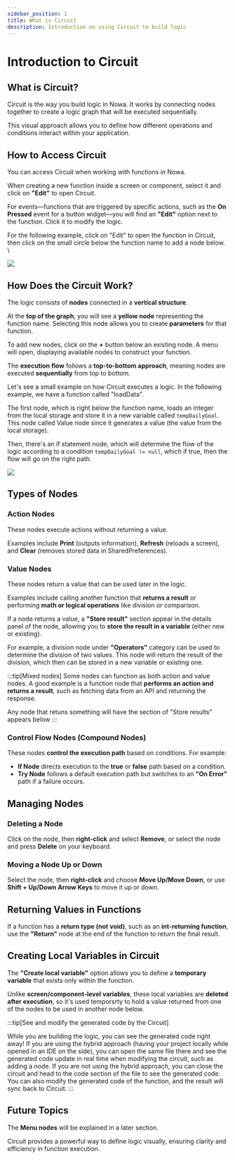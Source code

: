 ```yaml
---
sidebar_position: 1
title: What is Circuit
description: Introduction on using Circuit to build logic
---
```


# Introduction to Circuit

## What is Circuit?
Circuit is the way you build logic in Nowa. It works by connecting nodes together to create a logic graph that will be executed sequentially. 

This visual approach allows you to define how different operations and conditions interact within your application.

## How to Access Circuit
You can access Circuit when working with functions in Nowa. 

When creating a new function inside a screen or component, select it and click on **"Edit"** to open Circuit. 

For events—functions that are triggered by specific actions, such as the **On Pressed** event for a button widget—you will find an **"Edit"** option next to the function. Click it to modify the logic.

For the following example, click on "Edit" to open the function in Circuit, then click on the small circle below the function name to add a node below. \

![](/img/circuit/intro/add_nodes.png)



## How Does the Circuit Work?
The logic consists of **nodes** connected in a **vertical structure**. 

At the **top of the graph**, you will see a **yellow node** representing the function name. Selecting this node allows you to create **parameters** for that function.

To add new nodes, click on the **+** button below an existing node. A menu will open, displaying available nodes to construct your function. 

The **execution flow** follows a **top-to-bottom approach**, meaning nodes are executed **sequentially** from top to bottom.

Let's see a small example on how Circuit executes a logic. In the following example, we have a function called "loadData".

The first node, which is right below the function name, loads an integer from the local storage and store it in a new variable called `tempDailyGoal`. This node called Value node since it generates a value (the value from the local storage). 

Then, there's an if statement node, which will determine the flow of the logic according to a condition `tempDailyGoal != null`, which if true, then the flow will go on the right path.

![](/img/circuit/intro/load_data_example.png)


## Types of Nodes

### Action Nodes
These nodes execute actions without returning a value. 

Examples include **Print** (outputs information), **Refresh** (reloads a screen), and **Clear** (removes stored data in SharedPreferences).

### Value Nodes
These nodes return a value that can be used later in the logic. 

Examples include calling another function that **returns a result** or performing **math or logical operations** like division or comparison. 

If a node returns a value, a **"Store result"** section appear in the details panel of the node, allowing you to **store the result in a variable** (either new or existing). 

For example, a division node under **"Operators"** category can be used to determine the division of two values. This node will return the result of the division, which then can be stored in a new variable or existing one.

:::tip[Mixed nodes]
Some nodes can function as both action and value nodes. A good example is a function node that **performs an action and returns a result**, such as fetching data from an API and returning the response.

Any node that retuns something will have the section of "Store results" appears below
:::


### Control Flow Nodes (Compound Nodes)
These nodes **control the execution path** based on conditions. For example:

- **If Node** directs execution to the **true** or **false** path based on a condition.
- **Try Node** follows a default execution path but switches to an **"On Error"** path if a failure occurs.

## Managing Nodes

### Deleting a Node
Click on the node, then **right-click** and select **Remove**, or select the node and press **Delete** on your keyboard.

### Moving a Node Up or Down
Select the node, then **right-click** and choose **Move Up/Move Down**, or use **Shift + Up/Down Arrow Keys** to move it up or down.

## Returning Values in Functions
If a function has a **return type (not void)**, such as an **int-returning function**, use the **"Return"** node at the end of the function to return the final result.

## Creating Local Variables in Circuit
The **"Create local variable"** option allows you to define a **temporary variable** that exists only within the function. 

Unlike **screen/component-level variables**, these local variables are **deleted after execution**, so it's used temporsrty to hold a value returned from one of the nodes to be used in another node below.

:::tip[See and modify the generated code by the Circuit]

While you are building the logic, you can see the generated code right away! If you are using the hybrid approach (having your project locally while opened in an IDE on the side), you can open the same file there and see the generated code update in real time when modifying the circuit, such as adding a node.
If you are not using the hybrid approach, you can close the circuit and head to the code section of the file to see the generated code. You can also modify the generated code of the function, and the result will sync back to Circuit.
:::

## Future Topics
The **Menu nodes** will be explained in a later section.

Circuit provides a powerful way to define logic visually, ensuring clarity and efficiency in function execution. 




